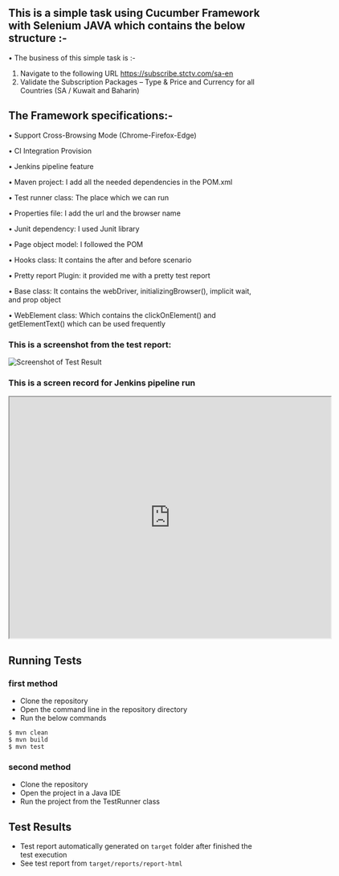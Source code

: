 ﻿## This is a simple task using Cucumber Framework with Selenium JAVA which contains the below structure :-
• The business of this simple task is :- 
1. Navigate to the following URL https://subscribe.stctv.com/sa-en
2. Validate the Subscription Packages – Type & Price and Currency for all Countries (SA / Kuwait and Baharin)

	
## The Framework specifications:-

•   Support Cross-Browsing Mode (Chrome-Firefox-Edge)

•   CI Integration Provision

•   Jenkins pipeline feature

•   Maven project: I add all the needed dependencies in the POM.xml

•	Test runner class: The place which we can run  

•	Properties file: I add the url and the browser name

•	Junit dependency: I used Junit library

•	Page object model: I followed the POM

•	Hooks class: It contains the after and before scenario

•	Pretty report Plugin: it provided me with a pretty test report

•   Base class: It contains the webDriver, initializingBrowser(), implicit wait, and prop object

•   WebElement class: Which contains the clickOnElement() and getElementText() which can be used frequently

### This is a screenshot from the test report: 
![Screenshot of Test Result](https://drive.google.com/uc?export=view&id=1FnAh9kV7HUKc3xyzrMKex8QAkdDl3z4x)

### This is a screen record for Jenkins pipeline run
<iframe src="https://drive.google.com/file/d/17FGQYe03cjxDeByBa6xgiM_PCy_rEkNt/preview" width="640" height="480"></iframe>

## Running Tests
### first method
* Clone the repository
* Open the command line in the repository directory
* Run the below commands
```shell
$ mvn clean
$ mvn build
$ mvn test
```
### second method
* Clone the repository
* Open the project in a Java IDE
* Run the project from the TestRunner class

## Test Results
* Test report automatically generated on `target` folder after finished the test execution
* See test report from `target/reports/report-html`
